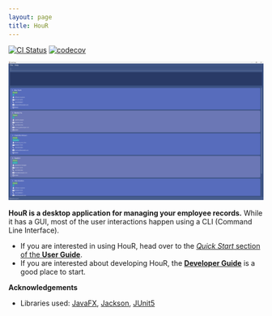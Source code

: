 ```yaml
---
layout: page
title: HouR
---
```


[![CI Status](https://github.com/AY2324S1-CS2103T-W12-1/tp/workflows/Java%20CI/badge.svg)](https://github.com/AY2324S1-CS2103T-W12-1/tp/actions)
[![codecov](https://codecov.io/gh/AY2324S1-CS2103T-W12-1/tp/branch/master/graph/badge.svg)](https://codecov.io/gh/AY2324S1-CS2103T-W12-1/tp)

![Ui](images/ug-pics/Ui.png)

**HouR is a desktop application for managing your employee records.** While it has a GUI, most of the user interactions happen using a CLI (Command Line Interface).

* If you are interested in using HouR, head over to the [_Quick Start_ section of the **User Guide**](UserGuide.html#quick-start).
* If you are interested about developing HouR, the [**Developer Guide**](DeveloperGuide.html) is a good place to start.


**Acknowledgements**

* Libraries used: [JavaFX](https://openjfx.io/), [Jackson](https://github.com/FasterXML/jackson), [JUnit5](https://github.com/junit-team/junit5)
